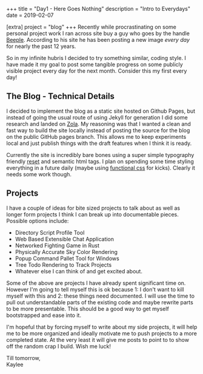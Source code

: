 +++
title = "Day1 - Here Goes Nothing"
description = "Intro to Everydays"
date = 2019-02-07

[extra]
project = "blog"
+++
Recently while procrastinating on some personal project work
I ran across site buy a guy who goes by the handle
[Beeple](https://www.beeple-crap.com/everydays). According
to his site he has been posting a new image *every day* for
nearly the past 12 years.

So in my infinite hubris I decided to try something similar,
coding style. I have made it my goal to post some tangible
progress on some publicly visible project every day for the
next month. Consider this my first every day!

## The Blog - Technical Details

I decided to implement the blog as a static site hosted on
Github Pages, but instead of going the usual route of using
Jekyll for generation I did some research and landed on
[Zola](https://www.getzola.org/). My reasoning was that I
wanted a clean and fast way to build the site locally
instead of posting the source for the blog on the public
GitHub pages branch. This allows me to keep experiments
local and just publish things with the draft features when I
think it is ready.

Currently the site is incredibly bare bones using a super
simple typography friendly
[reset](https://github.com/vladocar/Basic-CSS-Typography-Reset)
and semantic html tags. I plan on spending some time styling
everything in a future daily (maybe using [functional
css](https://www.mikecr.it/ramblings/functional-css/) for
kicks). Clearly it needs some work though.

## Projects

I have a couple of ideas for bite sized projects to talk
about as well as longer form projects I think I can break up
into documentable pieces. Possible options include: 

- Directory Script Profile Tool
- Web Based Extensible Chat Application
- Networked Fighting Game in Rust
- Physically Accurate Sky Color Rendering
- Popup Command Pallet Tool for Windows
- Tree Todo Rendering to Track Projects
- Whatever else I can think of and get excited about.

Some of the above are projects I have already spent
significant time on. However I'm going to tell myself this
is ok because 1: I don't want to kill myself with this and
2: these things need documented. I will use the time to pull
out understandable parts of the existing code and maybe
rewrite parts to be more presentable. This should be a good
way to get myself bootstrapped and ease into it.

I'm hopeful that by forcing myself to write about my side
projects, it will help me to be more organized and ideally
motivate me to push projects to a more completed state. At
the very least it will give me posts to point to to show off
the random crap I build. Wish me luck!

Till tomorrow,  
Kaylee
